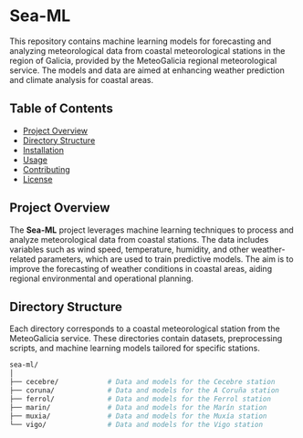 # Sea-ML

This repository contains machine learning models for forecasting and analyzing meteorological data from coastal meteorological stations in the region of Galicia, provided by the MeteoGalicia regional meteorological service. The models and data are aimed at enhancing weather prediction and climate analysis for coastal areas.

## Table of Contents
- [Project Overview](#project-overview)
- [Directory Structure](#directory-structure)
- [Installation](#installation)
- [Usage](#usage)
- [Contributing](#contributing)
- [License](#license)

## Project Overview
The **Sea-ML** project leverages machine learning techniques to process and analyze meteorological data from coastal stations. The data includes variables such as wind speed, temperature, humidity, and other weather-related parameters, which are used to train predictive models. The aim is to improve the forecasting of weather conditions in coastal areas, aiding regional environmental and operational planning.

## Directory Structure
Each directory corresponds to a coastal meteorological station from the MeteoGalicia service. These directories contain datasets, preprocessing scripts, and machine learning models tailored for specific stations.

```bash
sea-ml/
│
├── cecebre/            # Data and models for the Cecebre station
├── coruna/             # Data and models for the A Coruña station
├── ferrol/             # Data and models for the Ferrol station
├── marin/              # Data and models for the Marín station
├── muxia/              # Data and models for the Muxía station
└── vigo/               # Data and models for the Vigo station
